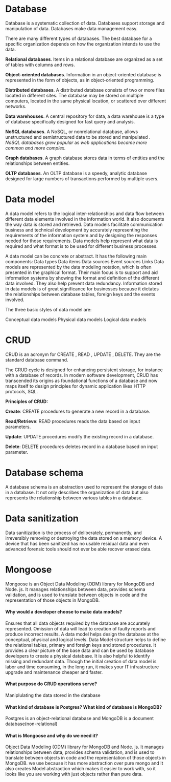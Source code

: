 # Database
Database is a systematic collection of data. Databases support storage and  manipulation of data. Databases make data management easy.

There are many different types of databases. The best database for a specific organization depends on how the organization intends to use the data.

**Relational databases**. Items in a relational database are organized as a set of tables with columns and rows.

**Object-oriented databases**. Information in an object-oriented database is represented in the form of objects, as in object-oriented programming.

**Distributed databases**. A distributed database consists of two or more files located in different sites. The database may be stored on multiple computers, located in the same physical location, or scattered over different networks.

**Data warehouses**. A central repository for data, a data warehouse is a type of database specifically designed for fast query and analysis.

**NoSQL databases**. A NoSQL, or nonrelational database, allows unstructured and semistructured data to be stored and manipulated . *NoSQL databases grew popular* as *web applications became more common and more complex.*

**Graph databases**. A graph database stores data in terms of entities and the relationships between entities.

**OLTP databases**. An OLTP database is a speedy, analytic database designed for large numbers of transactions performed by multiple users.


# Data model
A data model refers to the logical inter-relationships and data flow between different data elements involved in the information world. It also documents the way data is stored and retrieved. Data models facilitate communication business and technical development by accurately representing the requirements of the information system and by designing the responses needed for those requirements. Data models help represent what data is required and what format is to be used for different business processes.

A data model can be concrete or abstract. It has the following main components:
Data types
Data items
Data sources
Event sources
Links
Data models are represented by the data modeling notation, which is often presented in the graphical format. Their main focus is to support and aid information systems by showing the format and definition of the different data involved. They also help prevent data redundancy. Information stored in data models is of great significance for businesses because it dictates the relationships between database tables, foreign keys and the events involved.

The three basic styles of data model are:

Conceptual data models
Physical data models
Logical data models

# CRUD
CRUD is an acronym for CREATE , READ , UPDATE , DELETE. They are the standard database command.

The CRUD cycle is designed for enhancing persistent storage, for instance with a database of records.
In modern software development, CRUD has transcended its origins as foundational functions of a database and now maps itself to design principles for dynamic application likes HTTP protocols, SQL.

**Principles of CRUD:**

**Create**: CREATE procedures to generate a new record in a database.

**Read/Retrieve**: READ procedures reads the data based on input parameters.

**Update**: UPDATE procedures modify the existing record in a database.

**Delete**: DELETE procedures deletes record in a database based on input parameter.

# Database schema
A database schema is an abstraction used to represent the storage of data in a database. It not only describes the organization of data but also represents the relationship between various tables in a database.

# Data sanitization
Data sanitization is the process of deliberately, permanently, and irreversibly removing or destroying the data stored on a memory device. A device that has been sanitized has no usable residual data and even advanced forensic tools should not ever be able recover erased data.

# Mongoose
Mongoose is an Object Data Modeling (ODM) library for MongoDB and Node. js. It manages relationships between data, provides schema validation, and is used to translate between objects in code and the representation of those objects in MongoDB.


#### Why would a developer choose to make data models?
Ensures that all data objects required by the database are accurately represented. Omission of data will lead to creation of faulty reports and produce incorrect results.
A data model helps design the database at the conceptual, physical and logical levels.
Data Model structure helps to define the relational tables, primary and foreign keys and stored procedures.
It provides a clear picture of the base data and can be used by database developers to create a physical database.
It is also helpful to identify missing and redundant data.
Though the initial creation of data model is labor and time consuming, in the long run, it makes your IT infrastructure upgrade and maintenance cheaper and faster.

#### What purpose do CRUD operations serve?
Maniplulating the data stored in the database

#### What kind of database is Postgres? What kind of database is MongoDB?
Postgres is an object-relational database and MongoDB is a document database(non-relational)

#### What is Mongoose and why do we need it?
Object Data Modeling (ODM) library for MongoDB and Node. js. It manages relationships between data, provides schema validation, and is used to translate between objects in code and the representation of those objects in MongoDB. we use because it has more abstraction over pure mongo and It also creates Model abstraction which makes it easier to work with, so it looks like you are working with just objects rather than pure data.


